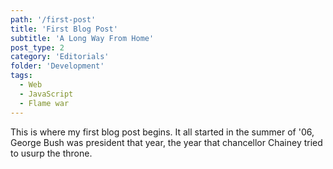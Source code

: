 ```yaml
---
path: '/first-post'
title: 'First Blog Post'
subtitle: 'A Long Way From Home'
post_type: 2
category: 'Editorials'
folder: 'Development'
tags:
  - Web
  - JavaScript
  - Flame war
---
```


This is where my first blog post begins. It all started in the summer of '06, George Bush was president that year, the year that chancellor Chainey tried to usurp the throne.